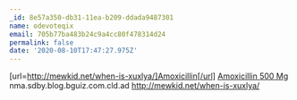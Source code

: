 ```yaml
---
_id: 8e57a350-db31-11ea-b209-ddada9487301
name: odevoteqix
email: 705b77ba483b24c9a4cc80f478314d24
permalink: false
date: '2020-08-10T17:47:27.975Z'
---
```

[url=http://mewkid.net/when-is-xuxlya/]Amoxicillin[/url] <a href="http://mewkid.net/when-is-xuxlya/">Amoxicillin 500 Mg</a> nma.sdby.blog.bguiz.com.cld.ad http://mewkid.net/when-is-xuxlya/
